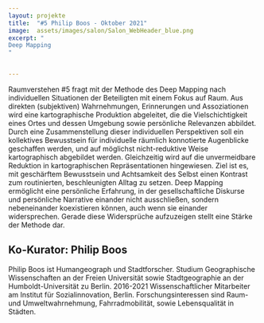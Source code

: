 ```yaml
---
layout: projekte
title:  "#5 Philip Boos - Oktober 2021"
image:  assets/images/salon/Salon_WebHeader_blue.png
excerpt: "
Deep Mapping
"


---
```


Raumverstehen #5 fragt mit der Methode des Deep Mapping nach individuellen Situationen der Beteiligten mit einem Fokus auf Raum. Aus direkten (subjektiven) Wahrnehmungen, Erinnerungen und Assoziationen wird eine kartographische Produktion abgeleitet, die die Vielschichtigkeit eines Ortes und dessen Umgebung sowie persönliche Relevanzen abbildet. Durch eine Zusammenstellung dieser individuellen Perspektiven soll ein kollektives Bewusstsein für individuelle räumlich konnotierte Augenblicke geschaffen werden, und auf möglichst nicht-reduktive Weise kartographisch abgebildet werden. Gleichzeitig wird auf die unvermeidbare Reduktion in kartographischen Repräsentationen hingewiesen. Ziel ist es, mit geschärftem Bewusstsein und Achtsamkeit des Selbst einen Kontrast zum routinierten, beschleunigten Alltag zu setzen. Deep Mapping ermöglicht eine persönliche Erfahrung, in der gesellschaftliche Diskurse und persönliche Narrative einander nicht ausschließen, sondern nebeneinander koexistieren können, auch wenn sie einander widersprechen. Gerade diese Widersprüche aufzuzeigen stellt eine Stärke der Methode dar.

## Ko-Kurator: Philip Boos
Philip Boos ist Humangeograph und Stadtforscher. Studium Geographische Wissenschaften an der Freien Universität sowie Stadtgeographie an der Humboldt-Universität zu Berlin. 2016-2021 Wissenschaftlicher Mitarbeiter am Institut für Sozialinnovation, Berlin. Forschungsinteressen sind Raum- und Umweltwahrnehmung, Fahrradmobilität, sowie Lebensqualität in Städten.